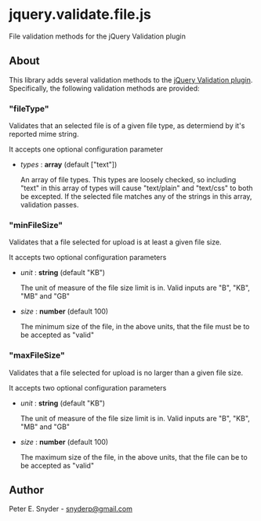 # jquery.validate.file.js

File validation methods for the jQuery Validation plugin

## About

This library adds several validation methods to the [jQuery Validation plugin](http://bassistance.de/jquery-plugins/jquery-plugin-validation/).  Specifically, the following validation methods are provided:


### "fileType"

Validates that an selected file is of a given file type, as determiend by it's
reported mime string.

It accepts one optional configuration parameter

*   *types* : **array** (default ["text"])

    An array of file types.  This types are loosely checked, so including
    "text" in this array of types will cause "text/plain" and "text/css"
    to both be excepted.  If the selected file matches any of the strings
    in this array, validation passes.


### "minFileSize"

Validates that a file selected for upload is at least a given file size.

It accepts two optional configuration parameters

*   *unit* : **string** (default "KB")

    The unit of measure of the file size limit is in.  Valid inputs
    are "B", "KB", "MB" and "GB"

*   *size* : **number** (default 100)

    The minimum size of the file, in the above units, that the file
    must be to be accepted as "valid"

### "maxFileSize"

Validates that a file selected for upload is no larger than a given file size.

It accepts two optional configuration parameters

*   *unit* : **string** (default "KB")

    The unit of measure of the file size limit is in.  Valid inputs
    are "B", "KB", "MB" and "GB"

*   *size* : **number** (default 100)

    The maximum size of the file, in the above units, that the file
    can be to be accepted as "valid"

## Author

Peter E. Snyder - snyderp@gmail.com